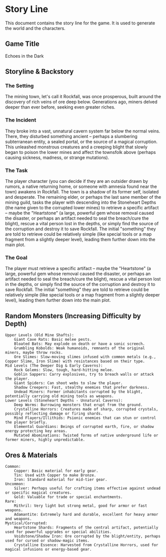 # Story Line

This document contains the story line for the game. It is used to generate the world and the characters.

## Game Title

Echoes in the Dark

## Storyline & Backstory

### The Setting

  The mining town, let's call it Rockfall, was once prosperous, built around the discovery of rich veins of ore deep below. Generations ago, miners delved deeper than ever before, seeking even greater riches.

### The Incident

  They broke into a vast, unnatural cavern system far below the normal veins. There, they disturbed something ancient – perhaps a slumbering subterranean entity, a sealed portal, or the source of a magical corruption. This unleashed monstrous creatures and a creeping blight that slowly began to poison the lower mines and affect the townsfolk above (perhaps causing sickness, madness, or strange mutations).

### The Task

  The player character (you can decide if they are an outsider drawn by rumors, a native returning home, or someone with amnesia found near the town) awakens in Rockfall. The town is a shadow of its former self, isolated and desperate. The remaining elder, or perhaps the last sane member of the mining guild, tasks the player with descending into the Stoneheart Depths (the name given to the corrupted lower mines) to retrieve a specific artifact – maybe the "Heartstone" (a large, powerful gem whose removal caused the disaster, or perhaps an artifact needed to seal the breach/cure the blight), rescue a vital person lost in the depths, or simply find the source of the corruption and destroy it to save Rockfall. The initial "something" they are told to retrieve could be relatively simple (like special tools or a map fragment from a slightly deeper level), leading them further down into the main plot.

### The Goal

  The player must retrieve a specific artifact – maybe the "Heartstone" (a large, powerful gem whose removal caused the disaster, or perhaps an artifact needed to seal the breach/cure the blight), rescue a vital person lost in the depths, or simply find the source of the corruption and destroy it to save Rockfall. The initial "something" they are told to retrieve could be relatively simple (like special tools or a map fragment from a slightly deeper level), leading them further down into the main plot.

## Random Monsters (Increasing Difficulty by Depth)

    Upper Levels (Old Mine Shafts):
        Giant Cave Rats: Basic melee pests.
        Bloated Bats: May explode on death or have a sonic screech.
        Grumbling Kobolds: Weak humanoids, remnants of the original miners, maybe throw rocks.
        Ore Slimes: Slow-moving slimes infused with common metals (e.g., Copper Slime, Iron Slime) with resistances based on their type.
    Mid Levels (The Deeper Dig & Early Caverns):
        Rock Golems: Slow, tough, hard-hitting melee.
        Goblin Sappers: Carry explosives, try to breach walls or attack the player.
        Giant Spiders: Can shoot webs to slow the player.
        Shadow Creepers: Fast, stealthy enemies that prefer darkness.
        Undead Miners: Former inhabitants corrupted by the blight, potentially carrying old mining tools as weapons.
    Lower Levels (Stoneheart Depths - Unnatural Caverns):
        Deep Worms: Burrowing monsters that erupt from the ground.
        Crystalline Horrors: Creatures made of sharp, corrupted crystals, possibly reflecting damage or firing shards.
        Mind Flayers/Illithids: Psionic enemies that can stun or control the player briefly.
        Elemental Guardians: Beings of corrupted earth, fire, or shadow energy protecting key areas.
        Mutated Abominations: Twisted forms of native underground life or former miners, highly unpredictable.

## Ores & Materials

    Common:
        Copper: Basic material for early gear.
        Tin: Used with Copper to make Bronze.
        Iron: Standard material for mid-tier gear.
    Uncommon:
        Silver: Perhaps useful for crafting items effective against undead or specific magical creatures.
        Gold: Valuable for trade or special enchantments.
    Rare:
        Mithril: Very light but strong metal, good for armor or fast weapons.
        Adamantite: Extremely hard and durable, excellent for heavy armor and weapons.
    Mystical/Corrupted:
        Heartstone Shards: Fragments of the central artifact, potentially used for powerful upgrades or special abilities.
        Voidstone/Shadow Iron: Ore corrupted by the blight/entity, perhaps used for cursed or shadow-magic items.
        Crystalline Essence: Harvested from Crystalline Horrors, used for magical infusions or energy-based gear.
